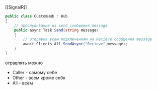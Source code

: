 [[SignalR]]
```cs
public class CustomHub : Hub
{
	// прослушивание на send сообщения message
	public async Task Send(string message)
	{
	    // отправка всем подключениям на Recieve сообщения message
		await Clients.All.SendAsync("Recieve",message);
	}
}
```
отравлять можно
- Caller - самому себе
- Other - всем кроме себя
- All - всем



